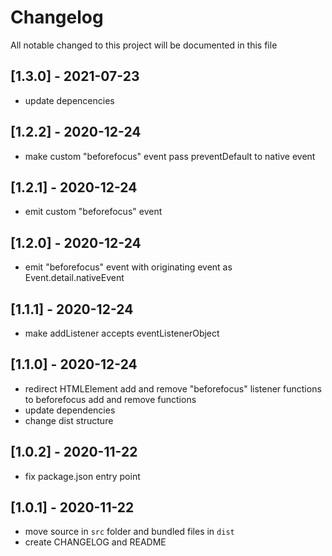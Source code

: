 # Changelog
All notable changed to this project will be documented in this file

## [1.3.0] - 2021-07-23
- update depencencies

## [1.2.2] - 2020-12-24
- make custom "beforefocus" event pass preventDefault to native event

## [1.2.1] - 2020-12-24
- emit custom "beforefocus" event

## [1.2.0] - 2020-12-24
- emit "beforefocus" event with originating event as Event.detail.nativeEvent

## [1.1.1] - 2020-12-24
- make addListener accepts eventListenerObject

## [1.1.0] - 2020-12-24
- redirect HTMLElement add and remove "beforefocus" listener functions to beforefocus add and remove functions
- update dependencies
- change dist structure

## [1.0.2] - 2020-11-22
- fix package.json entry point

## [1.0.1] - 2020-11-22
- move source in `src` folder and bundled files in `dist`
- create CHANGELOG and README